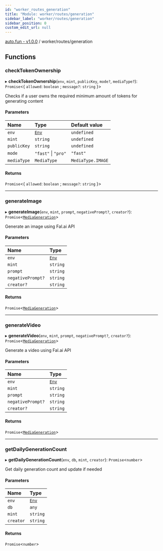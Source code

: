 ```yaml
---
id: "worker_routes_generation"
title: "Module: worker/routes/generation"
sidebar_label: "worker/routes/generation"
sidebar_position: 0
custom_edit_url: null
---
```


[auto.fun - v1.0.0](../) / worker/routes/generation

## Functions

### checkTokenOwnership

▸ **checkTokenOwnership**(`env`, `mint`, `publicKey`, `mode?`, `mediaType?`): `Promise`\<\{ `allowed`: `boolean` ; `message?`: `string`  }\>

Checks if a user owns the required minimum amount of tokens for generating content

#### Parameters

| Name | Type | Default value |
| :------ | :------ | :------ |
| `env` | [`Env`](../interfaces/worker_env.Env.md) | `undefined` |
| `mint` | `string` | `undefined` |
| `publicKey` | `string` | `undefined` |
| `mode` | ``"fast"`` \| ``"pro"`` | `"fast"` |
| `mediaType` | `MediaType` | `MediaType.IMAGE` |

#### Returns

`Promise`\<\{ `allowed`: `boolean` ; `message?`: `string`  }\>

___

### generateImage

▸ **generateImage**(`env`, `mint`, `prompt`, `negativePrompt?`, `creator?`): `Promise`\<[`MediaGeneration`](../interfaces/worker_types.MediaGeneration.md)\>

Generate an image using Fal.ai API

#### Parameters

| Name | Type |
| :------ | :------ |
| `env` | [`Env`](../interfaces/worker_env.Env.md) |
| `mint` | `string` |
| `prompt` | `string` |
| `negativePrompt?` | `string` |
| `creator?` | `string` |

#### Returns

`Promise`\<[`MediaGeneration`](../interfaces/worker_types.MediaGeneration.md)\>

___

### generateVideo

▸ **generateVideo**(`env`, `mint`, `prompt`, `negativePrompt?`, `creator?`): `Promise`\<[`MediaGeneration`](../interfaces/worker_types.MediaGeneration.md)\>

Generate a video using Fal.ai API

#### Parameters

| Name | Type |
| :------ | :------ |
| `env` | [`Env`](../interfaces/worker_env.Env.md) |
| `mint` | `string` |
| `prompt` | `string` |
| `negativePrompt?` | `string` |
| `creator?` | `string` |

#### Returns

`Promise`\<[`MediaGeneration`](../interfaces/worker_types.MediaGeneration.md)\>

___

### getDailyGenerationCount

▸ **getDailyGenerationCount**(`env`, `db`, `mint`, `creator`): `Promise`\<`number`\>

Get daily generation count and update if needed

#### Parameters

| Name | Type |
| :------ | :------ |
| `env` | [`Env`](../interfaces/worker_env.Env.md) |
| `db` | `any` |
| `mint` | `string` |
| `creator` | `string` |

#### Returns

`Promise`\<`number`\>
